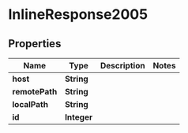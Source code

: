 # InlineResponse2005

## Properties
Name | Type | Description | Notes
------------ | ------------- | ------------- | -------------
**host** | **String** |  | 
**remotePath** | **String** |  | 
**localPath** | **String** |  | 
**id** | **Integer** |  | 
